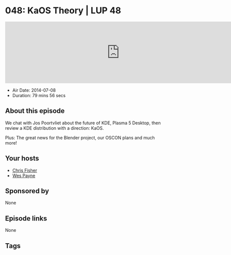 # 048: KaOS Theory | LUP 48

<iframe src="https://player.fireside.fm/v2/RUkczH-V+5NIP_nW1?theme=dark" width="740" height="200" frameborder="0" scrolling="no"></iframe>

* Air Date: 2014-07-08
* Duration: 79 mins 56 secs

## About this episode

We chat with Jos Poortvliet about the future of KDE, Plasma 5 Desktop, then review a KDE distribution with a direction: KaOS.

Plus: The great news for the Blender project, our OSCON plans and much more!

## Your hosts
* [Chris Fisher](https://linuxunplugged.com/hosts/chrislas)
* [Wes Payne](https://linuxunplugged.com/hosts/wes)

## Sponsored by

None



## Episode links

None



## Tags

